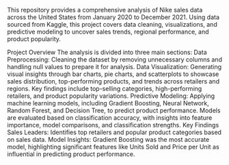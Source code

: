 This repository provides a comprehensive analysis of Nike sales data across the United States from January 2020 to December 2021. Using data sourced from Kaggle, this project covers data cleaning, visualizations, and predictive modeling to uncover sales trends, regional performance, and product popularity.

Project Overview
The analysis is divided into three main sections:
Data Preprocessing:
Cleaning the dataset by removing unnecessary columns and handling null values to prepare it for analysis.
Data Visualization:
Generating visual insights through bar charts, pie charts, and scatterplots to showcase sales distribution, top-performing products, and trends across retailers and regions.
Key findings include top-selling categories, high-performing retailers, and product popularity variations.
Predictive Modeling:
Applying machine learning models, including Gradient Boosting, Neural Network, Random Forest, and Decision Tree, to predict product performance.
Models are evaluated based on classification accuracy, with insights into feature importance, model comparisons, and classification strengths.
Key Findings
Sales Leaders: Identifies top retailers and popular product categories based on sales data.
Model Insights: Gradient Boosting was the most accurate model, highlighting significant features like Units Sold and Price per Unit as influential in predicting product performance.
